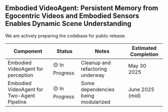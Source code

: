 ## Embodied VideoAgent: Persistent Memory from Egocentric Videos and Embodied Sensors Enables Dynamic Scene Understanding ##

We are actively preparing the codebase for public release.


| Component                       | Status         | Notes                                 | Estimated Completion |
| ----------------------------------------------| ---------------| -------------------------------------| -------------------- |
| Embodied VideoAgent for perception            | 🟡 In Progress | Cleanup and refactoring underway      | May 30 2025|
| Embodied VideoAgent for Two-Agent Pipeline    | 🟡 In Progress | Some dependencies being modularized   | June 2025 (mid)      |

